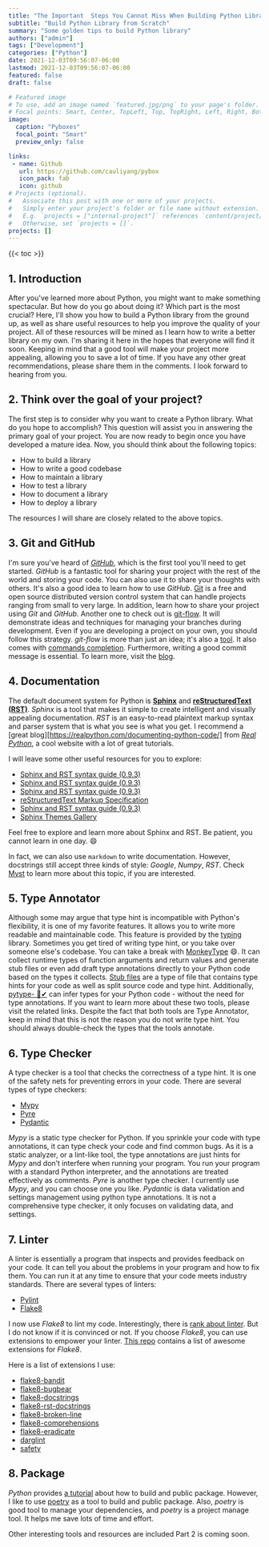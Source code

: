 ```yaml
---
title: "The Important  Steps You Cannot Miss When Building Python Library Part 1"
subtitle: "Build Python Library from Scratch"
summary: "Some golden tips to build Python library"
authors: ["admin"]
tags: ["Development"]
categories: ["Python"]
date: 2021-12-03T09:56:07-06:00
lastmod: 2021-12-03T09:56:07-06:00
featured: false
draft: false

# Featured image
# To use, add an image named `featured.jpg/png` to your page's folder.
# Focal points: Smart, Center, TopLeft, Top, TopRight, Left, Right, BottomLeft, Bottom, BottomRight.
image:
  caption: "Pyboxes"
  focal_point: "Smart"
  preview_only: false

links:
 - name: Github
   url: https://github.com/cauliyang/pybox
   icon_pack: fab
   icon: github
# Projects (optional).
#   Associate this post with one or more of your projects.
#   Simply enter your project's folder or file name without extension.
#   E.g. `projects = ["internal-project"]` references `content/project/deep-learning/index.md`.
#   Otherwise, set `projects = []`.
projects: []
---
```

{{< toc >}}

## 1. Introduction

After you've learned more about Python, you might want to make something spectacular. But how do you go about doing it? Which part is the most crucial? Here, I'll show you how to build a Python library from the ground up, as well as share useful resources to help you improve the quality of your project. All of these resources will be mined as I learn how to write a better library on my own. I'm sharing it here in the hopes that everyone will find it soon. Keeping in mind that a good tool will make your project more appealing, allowing you to save a lot of time. If you have any other great recommendations, please share them in the comments. I look forward to hearing from you.

## 2. Think over the goal of your project?

The first step is to consider why you want to create a Python library. What do you hope to accomplish? This question will assist you in answering the primary goal of your project. You are now ready to begin once you have developed a mature idea. Now, you should think about the following topics:

- How to build a library
- How to write a good codebase
- How to maintain a library
- How to test a library
- How to document a library
- How to deploy a library

The resources I will share are closely related to the above topics.

## 3. Git and GitHub

I'm sure you've heard of [*GitHub*], which is the first tool you'll need to get started. *GitHub* is a fantastic tool for sharing your project with the rest of the world and storing your code. You can also use it to share your thoughts with others. It's also a good idea to learn how to use *GitHub*. [Git] is a free and open source distributed version control system that can handle projects ranging from small to very large. In addition, learn how to share your project using *Git* and *GitHub*. Another one to check out is [git-flow]. It will demonstrate ideas and techniques for managing your branches during development. Even if you are developing a project on your own, you should follow this strategy. *git-flow* is more than just an idea; it's also a [tool](https://github.com/nvie/gitflow). It also comes with [commands completion](https://github.com/bobthecow/git-flow-completion). Furthermore, writing a good commit message is essential. To learn more, visit the [blog](https://medium.com/@hritik.jaiswal/how-to-write-a-good-commit-message-9d2d533b9052).

## 4.  Documentation

The default document system for Python is [**Sphinx**](https://www.sphinx-doc.org/en/master/) and [**reStructuredText (RST)**](https://docutils.sourceforge.io/rst.html). *Sphinx* is a tool that makes it simple to create intelligent and visually appealing documentation. *RST* is an easy-to-read plaintext markup syntax and parser system that is what you see is what you get. I recommend a [great blog][https://realpython.com/documenting-python-code/] from [*Real Python*](https://realpython.com/), a cool website with a lot of great tutorials.

I will leave some other useful resources for you to explore:

- [Sphinx and RST syntax guide (0.9.3)](https://thomas-cokelaer.info/tutorials/sphinx/_modules/template.html#MainClass1.function1)
- [Sphinx and RST syntax guide (0.9.3)](https://thomas-cokelaer.info/tutorials/sphinx/docstring_python.html)
- [Sphinx and RST syntax guide (0.9.3)](https://thomas-cokelaer.info/tutorials/sphinx/rest_syntax.html)
- [reStructuredText Markup Specification](https://docutils.sourceforge.io/docs/ref/rst/restructuredtext.html)
- [Sphinx and RST syntax guide (0.9.3)](https://thomas-cokelaer.info/tutorials/sphinx/rest_syntax.html)
- [Sphinx Themes Gallery](https://sphinx-themes.org/#themes)

Feel free to explore and learn more about Sphinx and RST. Be patient, you cannot learn in one day. :smile:

In fact, we can also use `markdown` to write documentation.  However, docstrings still accept three kinds of style: *Google*, *Numpy*, *RST*.  Check [Myst](https://myst-parser.readthedocs.io/en/latest/) to learn more about this topic, if you are interested.

## 5. Type Annotator

Although some may argue that type hint is incompatible with Python's flexibility, it is one of my favorite features. It allows you to write more readable and maintainable code.
This feature is provided by the [typing](https://docs.python.org/3/library/typing.html) library. Sometimes you get tired of writing type hint, or you take over someone else's codebase. You can take a break with [MonkeyType](https://github.com/instagram/MonkeyType) :smile:. It can collect runtime types of function arguments and return values and generate stub files or even add draft type annotations directly to your Python code based on the types it collects. [Stub files](https://mypy.readthedocs.io/en/stable/stubs.html) are a type of file that contains type hints for your code as well as split source code and type hint. Additionally, [pytype- 🦆✔](https://google.github.io/pytype/) can infer types for your Python code - without the need for type annotations. If you want to learn more about these two tools, please visit the related links. Despite the fact that both tools are Type Annotator, keep in mind that this is not the reason you do not write type hint. You should always double-check the types that the tools annotate.

## 6. Type Checker

A type checker is a tool that checks the correctness of a type hint. It is one of the safety nets for preventing errors in your code. There are several types of type checkers:

- [Mypy](https://mypy.readthedocs.io/en/stable/)
- [Pyre](https://pyre-check.org/docs/getting-started/)
- [Pydantic](https://pydantic-docs.helpmanual.io/)

*Mypy* is a static type checker for Python. If you sprinkle your code with type annotations, it can type check your code and find common bugs. As it is a static analyzer, or a lint-like tool, the type annotations are just hints for *Mypy* and don’t interfere when running your program. You run your program with a standard Python interpreter, and the annotations are treated effectively as comments. *Pyre* is another type checker. I currently use *Mypy*, and you can choose one you like.  *Pydantic* is data validation and settings management using python type annotations. It is not a comprehensive type checker, it only focuses on validating data, and settings.

## 7.  Linter

A linter is essentially a program that inspects and provides feedback on your code. It can tell you about the problems in your program and how to fix them. You can run it at any time to ensure that your code meets industry standards. There are several types of linters:

- [Pylint](https://www.pylint.org/)
- [Flake8](https://flake8.readthedocs.io/en/latest/)

I now use *Flake8* to lint my code. Interestingly, there is [rank about linter](https://www.slant.co/topics/2692/~best-python-code-linters). But I do not know if it is convinced or not.
If you choose *Flake8*, you can use extensions to empower your linter. [This repo](https://github.com/DmytroLitvinov/awesome-flake8-extensions) contains a list of awesome extensions for *Flake8*.

Here is a list of extensions I use:

- [flake8-bandit]
- [flake8-bugbear]
- [flake8-docstrings]
- [flake8-rst-docstrings]
- [flake8-broken-line]
- [flake8-comprehensions]
- [flake8-eradicate]
- [darglint]
- [safety]

<!-- Link -->
 [flake8-bandit]: https://pypi.org/project/flake8-bandit/
 [flake8-bugbear]: https://pypi.org/project/flake8-bugbear/
 [flake8-docstrings]: https://pypi.org/project/flake8-docstrings/
 [flake8-rst-docstrings]: https://pypi.org/project/flake8-rst-docstrings/
 [flake8-broken-line]: https://pypi.org/project/flake8-broken-line/
 [flake8-comprehensions]: https://pypi.org/project/flake8-comprehensions/
 [flake8-eradicate]: https://pypi.org/project/flake8-eradicate/
 [darglint]: https://pypi.org/project/darglint/
 [safety]: https://pypi.org/project/safety/

## 8. Package

*Python* provides [a tutorial](https://packaging.python.org/en/latest/tutorials/packaging-projects/#creating-the-package-files) about how to build and public package. However, I like to use [poetry](https://python-poetry.org/) as a tool to build and public package. Also, *poetry* is good tool to manage your dependencies, and *poetry* is a project manage tool.  It helps me save lots of time and effort.  

Other interesting tools and resources are included Part 2 is coming soon.
<!-- 
## 9. Miscellaneous

This section contains some other useful information about how to build a professional Python package.

### 9.1 How to write a good README

- [Shields.io](https://shields.io/category/downloads) can create quality metadata badges for open source projects.
- [PyPI Stats](https://pypistats.org/search/%20pyboxes) can show statistics about your package.
- [For the Badge](https://forthebadge.com/) is another style of badge. You may find it useful.
- [Beautiful insights for your GitHub repositories](https://repobeats.axiom.co/) can show you some insights about your GitHub repositories in README. It is pretty cool.
- [amazing-github-template]
- [awesome-pinned-gists]
- [awesome-open-source]
- [cookiecutter]
- [readme-so]
- [how-to-write-readme]

### 9.2 Other useful tools

[https://github.com/replicatedhq/dockerfilelint](https://github.com/replicatedhq/dockerfilelint)
[https://github.com/rubik/radon](https://github.com/rubik/radon)
[https://github.com/dry-python/returns](https://github.com/dry-python/returns) -->

<!-- link -->
[Pepy]: https://pepy.tech/project/pyboxes
[Pypistats]: https://pypistats.org/search/%20pyboxes
[Shield]: https://shields.io/category/downloads
[Badge]: https://forthebadge.com/
[sphnix theme]: https://sphinx-themes.org/#themes
[waka-readme-stats]: https://github.com/anmol098/waka-readme-stats
[waka-readme]: https://github.com/athul/waka-readme
[amazing-github-template]: https://github.com/dec0dOS/amazing-github-template#readme
[awesome-pinned-gists]: https://github.com/matchai/awesome-pinned-gists
[awesome-open-source]: https://awesomeopensource.com/project/anmol098/waka-readme-stats
[cookiecutter]: https://cookiecutter.readthedocs.io/en/1.7.2/usage.html
[readme-so]: https://readme.so/editor
[how-to-write-readme]: https://bulldogjob.com/news/449-how-to-write-a-good-readme-for-your-github-project
[*github*]: https://github.com
[git-flow]: https://jeffkreeftmeijer.com/git-flow/
[git]: https://git-scm.com